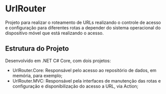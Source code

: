 # UrlRouter
Projeto para realizar o roteamento de URLs realizando o controle de acesso e configuração para diferentes rotas a depender do sistema operacional do dispositivo móvel que está realizando o acesso.

## Estrutura do Projeto
Desenvolvido em .NET C# Core, com dois projetos:
- UrlRouter.Core: Responsável pelo acesso ao repositório de dados, em memória, para exemplo;
- UrlRouter.MVC: Responsável pela interfaces de manutenção das rotas e configuração e disponibilização do acesso a URL, via Action;
